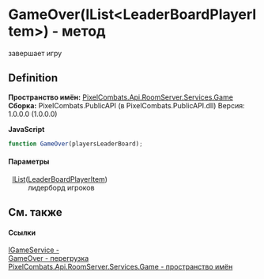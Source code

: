 # GameOver(IList&lt;LeaderBoardPlayerItem&gt;) - метод


завершает игру



## Definition
**Пространство имён:** <a href="4584ac61-93b9-69e2-657a-49d576172c45">PixelCombats.Api.RoomServer.Services.Game</a>  
**Сборка:** PixelCombats.PublicAPI (в PixelCombats.PublicAPI.dll) Версия: 1.0.0.0 (1.0.0.0)

**JavaScript**
``` JavaScript
function GameOver(playersLeaderBoard);
```



#### Параметры
<dl><dt>  <a href="https://learn.microsoft.com/dotnet/api/system.collections.generic.ilist-1" target="_blank" rel="noopener noreferrer">IList</a>(<a href="838b2201-e3be-d7bf-eb0a-e608af1a25bd">LeaderBoardPlayerItem</a>)</dt><dd>лидерборд игроков</dd></dl>

## См. также


#### Ссылки
<a href="ab34782e-181c-17a0-e9a6-0f19d41e73d2">IGameService - </a>  
<a href="ab320483-5bf2-8fce-f6ee-6e6e587bb015">GameOver - перегрузка</a>  
<a href="4584ac61-93b9-69e2-657a-49d576172c45">PixelCombats.Api.RoomServer.Services.Game - пространство имён</a>  
